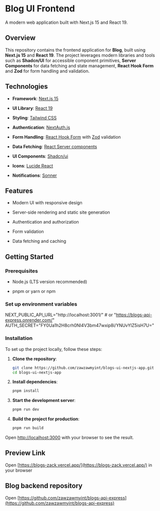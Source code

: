 # Blog UI Frontend

A modern web application built with Next.js 15 and React 19.

## Overview

This repository contains the frontend application for **Blog**, built using **Next.js 15** and **React 19**. The project leverages modern libraries and tools such as **Shadcn/UI** for accessible component primitives, **Server Components** for data fetching and state management, **React Hook Form** and **Zod** for form handling and validation.

## Technologies

- **Framework**: [Next.js 15](https://nextjs.org/)

- **UI Library**: [React 19](https://react.dev/)

- **Styling**: [Tailwind CSS](https://tailwindcss.com/)

- **Authentication**: [NextAuth.js](https://next-auth.js.org/)

- **Form Handling**: [React Hook Form](https://react-hook-form.com/) with [Zod](https://zod.dev/) validation

- **Data Fetching**: [React Server components](https://nextjs.org/docs/app/building-your-application/data-fetching/fetching)

- **UI Components**: [Shadcn/ui](https://ui.shadcn.com/)

- **Icons**: [Lucide React](https://lucide.dev/)

- **Notifications**: [Sonner](https://sonner.emilkowal.ski/)

## Features

- Modern UI with responsive design

- Server-side rendering and static site generation

- Authentication and authorization

- Form validation

- Data fetching and caching

## Getting Started

### Prerequisites

- Node.js (LTS version recommended)

- pnpm or yarn or npm

### Set up environment variables

NEXT_PUBLIC_API_URL="http://localhost:3001/" # or "https://blogs-api-express.onrender.com/"
AUTH_SECRET="FY0Ua1h2H8crh0NI4V3bm47wxip8i/YNUvYlZ5isH7U="

### Installation

To set up the project locally, follow these steps:

1. **Clone the repository**:
   ```bash
   git clone https://github.com/zawzawmyint/blogs-ui-nextjs-app.git
   cd blogs-ui-nextjs-app
   ```
2. **Install dependencies**:
   ```bash
   pnpm install
   ```
3. **Start the development server**:
   ```bash
   pnpm run dev
   ```
4. **Build the project for production**:
   ```bash
   pnpm run build
   ```

Open [http://localhost:3000](http://localhost:3000) with your browser to see the result.

## Preview Link

Open [https://blogs-zack.vercel.app/](https://blogs-zack.vercel.app/) in your browser

## Blog backend repository

Open [https://github.com/zawzawmyint/blogs-api-express](https://github.com/zawzawmyint/blogs-api-express)
